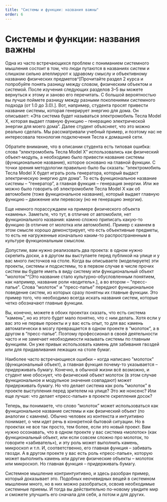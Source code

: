 ```yaml
---
title: "Системы и функции: названия важны"
order: 6
---
```


# Системы и функции: названия важны

Одна из часто встречающихся проблем с пониманием системного мышления состоит в том, что люди путаются в названиях систем и слишком сильно апеллируют к здравому смыслу и объективному названию физических предметов^[Прочитайте раздел 2 курса и попробуйте понять разницу между словом, физическим объектом и системой. После изучения следующих разделов 3–5 вы можете вернуться к этому и заново его перечитать. С большой вероятностью вы лучше поймете разницу между разными поколениями системного подхода (от 1.0 до 3.0).]. Вот, например, студента просят привести название системы, которая генерирует энергию для дома. Он описывает: «Эта система будет называться электромобиль Тесла Model X, которая выдает главную функцию – генерацию электрической энергии для моего дома”. Далее студент объясняет, что это можно реально сделать. Мы рассматривали учебный пример, и поэтому нас не интересовала технология подключения Тесла к домашней сети.

Обратите внимание, что в описании студента есть типовая ошибка: слова “электромобиль Тесла Model X” использовались как физический объект-модуль, а необходимо было привести название системы (функциональное название), которое основано на главной функции. С точки зрения методологии правильно было бы сказать: “электромобиль Тесла Model X будет играть роль генератора, который выдаст электрическую энергию для дома”. То есть функциональное название системы – “генератор”, а главная функция – генерация энергии. Или же можно было говорить об электромобиле Тесла Model X как об автомобиле (тоже функциональное название), который выдает главную функцию – движение или перевозку (но не генерацию энергии).

Еще немного порассуждаем на примере физического объекта «камень». Заметьте, что тут, в отличие от автомобиля, нет функционального названия: камню сложно приписать какую-то функцию (в отличие от молотка или автомобиля). Пример с камнем в этом смысле хорошо демонстрирует, что есть объективные предметы, то есть не нагруженные изначально каким-то распространенным в культуре функциональным смыслом.

Допустим, вам нужно реализовать два проекта: в одном нужно скрепить доски, а в другом вы выступаете перед публикой на улице и у вас много листочков на столе. Когда вы описываете (моделируете) эти проекты, системы и подсистемы, то в первом случае в числе прочих систем вы будете иметь в виду систему или функциональный объект "молоток"^[Это название стало культурно-обусловленным понятием, как например, название роли «водитель».], а во втором – "пресс-папье". Слова "молоток" и "пресс-папье" передают функциональное поведение систем, из которых сразу понятны их главные функции. Это пример того, что необходимо всегда искать названия систем, которые четко обозначают главные функции.

Вы, конечно, можете в обоих проектах сказать, что есть система “камень”, но из этого будет мало понятно, что с ним делать. Хотя если у вас это не первые проекты и у вас есть опыт, то для вас камень автоматически в мозгу превращается в одном проекте в “молоток”, а в другом в “пресс-папье”. Поэтому профессионал в своей деятельности часто и не замечает необходимости называть системы по главным функциям. Он уже привык использовать камень для забивания гвоздей или для придавливания лежащих на столе бумаг.

Наиболее часто встречающиеся ошибки – когда написано "молоток" (функциональный объект), а главная функция почему-то указывается – придерживать бумагу. Конечно, в обычной жизни всё возможно, и студент мне обоснует, что физический объект молоток (в этом случае функциональное и модульное значения совпадают) может придерживать бумагу. Но что делает система как роль "молоток" в проекте выступления перед зрителем на улице? Это же нонсенс? Или еще лучше: что делает «пресс-папье» в проекте скрепления досок?

Теперь, вы понимаете, что слово “молоток” может использоваться как функциональное название системы и как физический объект (по аналогии с камнем). Обычно человек из контекста и интуитивно понимает, о чем идет речь в конкретной бытовой ситуации. Но в проектах не все так просто, тем более, если это новый проект. Вам нужно осознавать, что в одном проекте у вас система «молоток» (как функциональный объект, или если совсем сложно про молоток, то говорите «забиватель»), и эту роль может выполнить камень, микроскоп и т.п. И, соответственно, его главная функция – забивать гвозди. А в другом проекте у вас есть роль «пресс-папье», которую может выполнить камень или другие физические объекты – молоток или микроскоп. Но главная функция – придерживать бумагу.

Системное мышление контринтуитивно, и здесь разобран пример, который доказывает это. Подобных неочевидных вещей в системном мышлении много, но в них можно разобраться, освоив необходимые системные приемы. И тогда вы действительно по-новому увидите мир и сможете улучшить его сначала для себя, а потом и для других.

